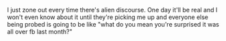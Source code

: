 I just zone out every time there's alien discourse. One day it'll be real and I won't even know about it until they're picking me up and everyone else being probed is going to be like "what do you mean you're surprised it was all over fb last month?"

